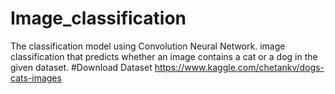 # Image_classification
The classification model using Convolution Neural Network. image classification that predicts whether an image contains a cat or a dog in the given dataset.
#Download Dataset https://www.kaggle.com/chetankv/dogs-cats-images
